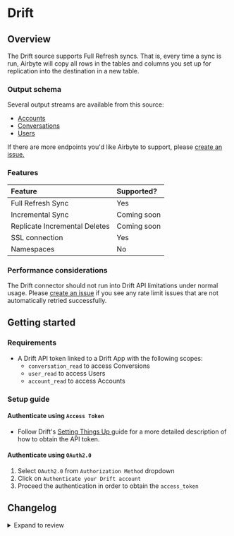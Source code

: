 # Drift

## Overview

The Drift source supports Full Refresh syncs. That is, every time a sync is run, Airbyte will copy all rows in the tables and columns you set up for replication into the destination in a new table.

### Output schema

Several output streams are available from this source:

- [Accounts](https://devdocs.drift.com/docs/account-model)
- [Conversations](https://devdocs.drift.com/docs/conversation-model)
- [Users](https://devdocs.drift.com/docs/user-model)

If there are more endpoints you'd like Airbyte to support, please [create an issue.](https://github.com/airbytehq/airbyte/issues/new/choose)

### Features

| Feature                       | Supported?  |
| :---------------------------- | :---------- |
| Full Refresh Sync             | Yes         |
| Incremental Sync              | Coming soon |
| Replicate Incremental Deletes | Coming soon |
| SSL connection                | Yes         |
| Namespaces                    | No          |

### Performance considerations

The Drift connector should not run into Drift API limitations under normal usage. Please [create an issue](https://github.com/airbytehq/airbyte/issues) if you see any rate limit issues that are not automatically retried successfully.

## Getting started

### Requirements

- A Drift API token linked to a Drift App with the following scopes:
  - `conversation_read` to access Conversions
  - `user_read` to access Users
  - `account_read` to access Accounts

### Setup guide

#### Authenticate using `Access Token`

- Follow Drift's [Setting Things Up ](https://devdocs.drift.com/docs/quick-start)guide for a more detailed description of how to obtain the API token.

#### Authenticate using `OAuth2.0`

1. Select `OAuth2.0` from `Authorization Method` dropdown
2. Click on `Authenticate your Drift account`
3. Proceed the authentication in order to obtain the `access_token`

## Changelog

<details>
  <summary>Expand to review</summary>

| Version | Date       | Pull Request                                             | Subject                                                                         |
| :------ | :--------- | :------------------------------------------------------- | :------------------------------------------------------------------------------ |
| 0.4.9 | 2025-01-25 | [52344](https://github.com/airbytehq/airbyte/pull/52344) | Update dependencies |
| 0.4.8 | 2025-01-18 | [51641](https://github.com/airbytehq/airbyte/pull/51641) | Update dependencies |
| 0.4.7 | 2025-01-11 | [51096](https://github.com/airbytehq/airbyte/pull/51096) | Update dependencies |
| 0.4.6 | 2024-12-28 | [50540](https://github.com/airbytehq/airbyte/pull/50540) | Update dependencies |
| 0.4.5 | 2024-12-21 | [50007](https://github.com/airbytehq/airbyte/pull/50007) | Update dependencies |
| 0.4.4 | 2024-12-14 | [49484](https://github.com/airbytehq/airbyte/pull/49484) | Update dependencies |
| 0.4.3 | 2024-12-12 | [49159](https://github.com/airbytehq/airbyte/pull/49159) | Update dependencies |
| 0.4.2 | 2024-12-11 | [47674](https://github.com/airbytehq/airbyte/pull/47674) | Starting with this version, the Docker image is now rootless. Please note that this and future versions will not be compatible with Airbyte versions earlier than 0.64 |
| 0.4.1 | 2024-08-16 | [44196](https://github.com/airbytehq/airbyte/pull/44196) | Bump source-declarative-manifest version |
| 0.4.0 | 2024-08-15 | [44153](https://github.com/airbytehq/airbyte/pull/44153) | Refactor connector to manifest-only format |
| 0.3.17 | 2024-08-12 | [43897](https://github.com/airbytehq/airbyte/pull/43897) | Update dependencies |
| 0.3.16 | 2024-08-10 | [43624](https://github.com/airbytehq/airbyte/pull/43624) | Update dependencies |
| 0.3.15 | 2024-08-03 | [43119](https://github.com/airbytehq/airbyte/pull/43119) | Update dependencies |
| 0.3.14 | 2024-07-27 | [42624](https://github.com/airbytehq/airbyte/pull/42624) | Update dependencies |
| 0.3.13 | 2024-07-20 | [42188](https://github.com/airbytehq/airbyte/pull/42188) | Update dependencies |
| 0.3.12 | 2024-07-13 | [41771](https://github.com/airbytehq/airbyte/pull/41771) | Update dependencies |
| 0.3.11 | 2024-07-10 | [41347](https://github.com/airbytehq/airbyte/pull/41347) | Update dependencies |
| 0.3.10 | 2024-07-09 | [41300](https://github.com/airbytehq/airbyte/pull/41300) | Update dependencies |
| 0.3.9 | 2024-07-06 | [40889](https://github.com/airbytehq/airbyte/pull/40889) | Update dependencies |
| 0.3.8 | 2024-06-25 | [40299](https://github.com/airbytehq/airbyte/pull/40299) | Update dependencies |
| 0.3.7 | 2024-06-22 | [39976](https://github.com/airbytehq/airbyte/pull/39976) | Update dependencies |
| 0.3.6 | 2024-06-04 | [39007](https://github.com/airbytehq/airbyte/pull/39007) | [autopull] Upgrade base image to v1.2.1 |
| 0.3.5 | 2024-05-20 | [38321](https://github.com/airbytehq/airbyte/pull/38321) | Make compatability with builder |
| 0.3.4 | 2024-05-03 | [37592](https://github.com/airbytehq/airbyte/pull/37592) | Change `last_records` to `last_record` |
| 0.3.3 | 2024-04-19 | [37153](https://github.com/airbytehq/airbyte/pull/37153) | Upgrade to CDK 0.80.0 and manage dependencies with Poetry. |
| 0.3.2 | 2024-04-15 | [37153](https://github.com/airbytehq/airbyte/pull/37153) | Base image migration: remove Dockerfile and use the python-connector-base image |
| 0.3.1 | 2024-04-12 | [37153](https://github.com/airbytehq/airbyte/pull/37153) | schema descriptions |
| 0.3.0 | 2023-08-05 | [29121](https://github.com/airbytehq/airbyte/pull/29121) | Migrate Python CDK to Low Code CDK |
| 0.2.7 | 2023-06-09 | [27202](https://github.com/airbytehq/airbyte/pull/27202) | Remove authSpecification in favour of advancedAuth in specification |
| 0.2.6 | 2023-03-07 | [23810](https://github.com/airbytehq/airbyte/pull/23810) | Prepare for cloud |
| 0.2.5 | 2021-12-14 | [8429](https://github.com/airbytehq/airbyte/pull/8429) | Updated titles and descriptions |
| 0.2.3 | 2021-10-27 | [7247](https://github.com/airbytehq/airbyte/pull/7247) | Migrate to the CDK |
| 0.2.3 | 2021-10-25 | [7337](https://github.com/airbytehq/airbyte/pull/7337) | Added support of `OAuth 2.0` authorisation option |

</details>
